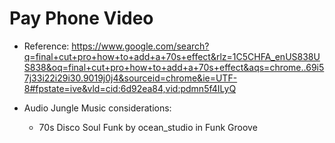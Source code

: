# Pay Phone Video

* Reference: https://www.google.com/search?q=final+cut+pro+how+to+add+a+70s+effect&rlz=1C5CHFA_enUS838US838&oq=final+cut+pro+how+to+add+a+70s+effect&aqs=chrome..69i57j33i22i29i30.9019j0j4&sourceid=chrome&ie=UTF-8#fpstate=ive&vld=cid:6d92ea84,vid:pdmn5f4ILyQ

* Audio Jungle Music considerations:
  * 70s Disco Soul Funk by ocean_studio in Funk Groove